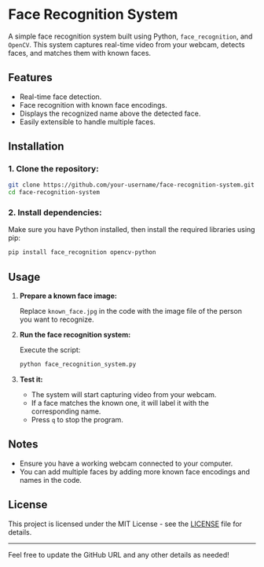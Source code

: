 # Face Recognition System

A simple face recognition system built using Python, `face_recognition`, and `OpenCV`. This system captures real-time video from your webcam, detects faces, and matches them with known faces.

## Features
- Real-time face detection.
- Face recognition with known face encodings.
- Displays the recognized name above the detected face.
- Easily extensible to handle multiple faces.

## Installation

### 1. Clone the repository:

```bash
git clone https://github.com/your-username/face-recognition-system.git
cd face-recognition-system
```

### 2. Install dependencies:

Make sure you have Python installed, then install the required libraries using pip:

```bash
pip install face_recognition opencv-python
```

## Usage

1. **Prepare a known face image:**

   Replace `known_face.jpg` in the code with the image file of the person you want to recognize.

2. **Run the face recognition system:**

   Execute the script:

   ```bash
   python face_recognition_system.py
   ```

3. **Test it:**

   - The system will start capturing video from your webcam.
   - If a face matches the known one, it will label it with the corresponding name.
   - Press `q` to stop the program.

## Notes
- Ensure you have a working webcam connected to your computer.
- You can add multiple faces by adding more known face encodings and names in the code.

## License
This project is licensed under the MIT License - see the [LICENSE](LICENSE) file for details.

---

Feel free to update the GitHub URL and any other details as needed!